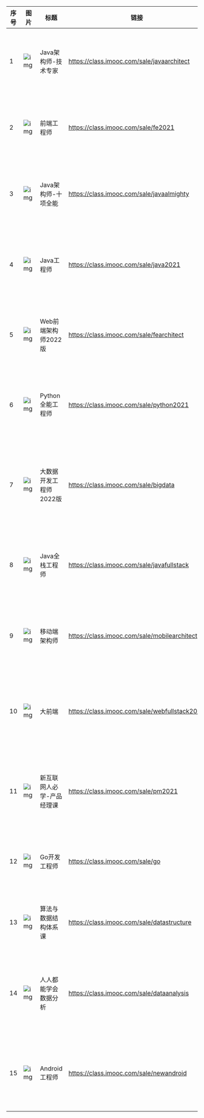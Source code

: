 | 序号 | 图片 | 标题 | 链接 | 价格 | 简介 |
| -------------------------------------- | ---- | ---- | ---- | ---- | ---- |
| 1 | ![img](https://img.mukewang.com/climg/60793a7a0955866113920688.jpg) | Java架构师-技术专家 | https://class.imooc.com/sale/javaarchitect | 5950.00 | 千万级电商项目从0到100全过程，覆盖Java程序员不同成长阶段的核心问题与最佳解决方案 |
| 2 | ![img](https://img.mukewang.com/climg/60b5cd5e0973fa4b06960344.jpg) | 前端工程师 | https://class.imooc.com/sale/fe2021 | 4599.00 | 前端入门如同写字，如果你不知道从哪开始，那就选择前端（含Vue3.x，React17,TS） |
| 3 | ![img](https://img.mukewang.com/climg/60793d1f09e5c0f006960344.jpg) | Java架构师-十项全能 | https://class.imooc.com/sale/javaalmighty | 7480.00 | 全面覆盖Java架构师的“十项能力”与全方位思维助力3年+Java工程师实现职业快速突破 |
| 4 | ![img](https://img.mukewang.com/climg/60b5ce81095c2f1106960344.jpg) | Java工程师 | https://class.imooc.com/sale/java2021 | 4399.00 | 以一线互联网公司产品标准，打造适合零基础学习的全干货Java课程。选择Java，挑战高薪！ |
| 5 | ![img](https://img.mukewang.com/climg/61727cf00920937a06960344.jpg) | Web前端架构师2022版 | https://class.imooc.com/sale/fearchitect | 5980.00 | 2022版扩容升级，提前上线，加量不加价！系统培养大厂P7技术专家/中小厂前端Leader |
| 6 | ![img](https://img.mukewang.com/climg/60b5ce1509e936a506960344.jpg) | Python全能工程师 | https://class.imooc.com/sale/python2021 | 4366.00 | 全新上线！覆盖Python五大热门就业方向，零基础进击多领域高薪岗位。全能培养，告别选择困扰 |
| 7 | ![img](https://img.mukewang.com/climg/6172713809cf77bb00000000.jpg) | 大数据开发工程师2022版 | https://class.imooc.com/sale/bigdata | 3499.00 | 2022版抢鲜上线，加量不加价！实战热点商业项目，从入门直达中级工程师水平，掌握DT时代的淘金利器！ |
| 8 | ![img](https://img.mukewang.com/climg/5fbdbd4e09b525cf06960344.jpg) | Java全栈工程师 | https://class.imooc.com/sale/javafullstack | 3380.00 | 从Java到全栈，开发带SKU的真实企业级电商项目（附赠整套UI框架，配套升级Vue3.0内容） |
| 9 | ![img](https://img.mukewang.com/climg/5fe18676096987ad06960344.jpg) | 移动端架构师 | https://class.imooc.com/sale/mobilearchitect | 4888.00 | 亲历日活千万级APP全流程落地，成为技术强+思维深+视野广 的P7级移动端架构师 |
| 10 | ![img](https://img.mukewang.com/climg/60b5ce4a09e91e3506960344.jpg) | 大前端 | https://class.imooc.com/sale/webfullstack2021 | 3290.00 | 1个业务场景打通全端、全栈、全流程，实现全局思维与综合技术能力全面突破；对标阿里P6，8个月成为前端高级人才 |
| 11 | ![img](https://img.mukewang.com/climg/6114e42409d2125406960344.jpg) | 新互联网人必学-产品经理课 | https://class.imooc.com/sale/pm2021 | 1600.00 | 互联网人的“产品核心能力”训练课程，涵盖产品从0~N全生命周期设计方法论，工具和项目实战经验。 |
| 12 | ![img](https://img.mukewang.com/climg/5fbcbadc092b66c506960344.jpg) | Go开发工程师 | https://class.imooc.com/sale/go | 3280.00 | Google架构师联合前IBM工程师合作推出，项目面向未来且立足当下，助你吃透Go |
| 13 | ![img](https://img.mukewang.com/climg/5fe189a7097739dd06960344.jpg) | 算法与数据结构体系课 | https://class.imooc.com/sale/datastructure | 999.00 | 波波老师5年集大成之作，算法与数据结构系统学习，考试、面试、竞赛通用 |
| 14 | ![img](https://img.mukewang.com/climg/5fbcbcf1092d708306960344.jpg) | 人人都能学会数据分析 | https://class.imooc.com/sale/dataanalysis | 1680.00 | 从0开始学数据分析，未来互联网各岗位的标配技能，产品经理、运营经理、技术人员人人必备，人人必会的的实用技能 |
| 15 | ![img](https://img.mukewang.com/climg/5e1d389609f42f1306960344.jpg) | Android 工程师 | https://class.imooc.com/sale/newandroid | 1999.00 | Google不倒，Android不灭，Android不仅能开发App，在物联网、智能家居、车载设备都大有可为 |
